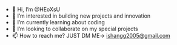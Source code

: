 - 👋 Hi, I’m @HEoXsU
- 👀 I’m interested in building new projects and innovation
- 🌱 I’m currently learning about coding
- 💞️ I’m looking to collaborate on my special projects
- 📫 How to reach me? JUST DM ME-> ishangg2005@gmail.com

<!---
HEoXsU/HEoXsU is a ✨ special ✨ repository because its `README.md` (this file) appears on your GitHub profile.
You can click the Preview link to take a look at your changes.
--->
